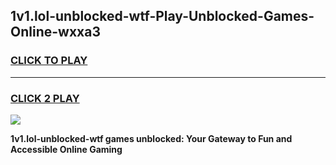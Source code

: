 
## 1v1.lol-unblocked-wtf-Play-Unblocked-Games-Online-wxxa3
<h3>
<a href="https://premium76.site?title=1v1.lol-unblocked-wtf&ref=25A">CLICK TO PLAY</a></h3>
<hr>

<h3>
<a href="https://premium76.site?title=1v1.lol-unblocked-wtf&ref=25A">CLICK 2 PLAY</a>
  
</h3>

<a href="https://premium76.site?title=1v1.lol-unblocked-wtf&ref=25A"><img src="https://clearcache.store/games.png"></a>


**1v1.lol-unblocked-wtf games unblocked: Your Gateway to Fun and Accessible Online Gaming**
